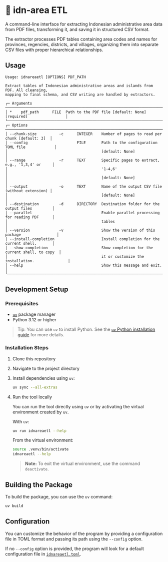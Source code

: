 # 📄 idn-area ETL

A command-line interface for extracting Indonesian administrative area data from PDF files, transforming it, and saving it in structured CSV format.

The extractor processes PDF tables containing area codes and names for provinces, regencies, districts, and villages, organizing them into separate CSV files with proper hierarchical relationships.

## Usage

```
Usage: idnareaetl [OPTIONS] PDF_PATH

Extract tables of Indonesian administrative areas and islands from PDF. All cleansing,
mapping to final schema, and CSV writing are handled by extractors.

╭─ Arguments ──────────────────────────────────────────────────────────────────────────────╮
│ *    pdf_path      FILE  Path to the PDF file [default: None] [required]                 │
╰──────────────────────────────────────────────────────────────────────────────────────────╯
╭─ Options ────────────────────────────────────────────────────────────────────────────────╮
│ --chunk-size          -c      INTEGER    Number of pages to read per chunk [default: 3]  │
│ --config                      FILE       Path to the configuration TOML file             │
│                                          [default: None]                                 │
│ --range               -r      TEXT       Specific pages to extract, e.g., '1,3,4' or     │
│                                          '1-4,6'                                         │
│                                          [default: None]                                 │
│ --output              -o      TEXT       Name of the output CSV file (without extension) │
│                                          [default: None]                                 │
│ --destination         -d      DIRECTORY  Destination folder for the output files         │
│ --parallel                               Enable parallel processing for reading PDF      │
│                                          tables                                          │
│ --version             -v                 Show the version of this package                │
│ --install-completion                     Install completion for the current shell.       │
│ --show-completion                        Show completion for the current shell, to copy  │
│                                          it or customize the installation.               │
│ --help                                   Show this message and exit.                     │
╰──────────────────────────────────────────────────────────────────────────────────────────╯
```

## Development Setup

### Prerequisites

- [`uv`](https://docs.astral.sh/uv/getting-started/installation) package manager
- Python 3.12 or higher

> Tip: You can use `uv` to install Python. See the [`uv` Python installation guide](https://docs.astral.sh/uv/guides/install-python) for more details.

### Installation Steps

1. Clone this repository
1. Navigate to the project directory
1. Install dependencies using `uv`:
   ```bash
   uv sync --all-extras
   ```
1. Run the tool locally

   You can run the tool directly using `uv` or by activating the virtual environment created by `uv`.

   With `uv`:
   ```bash
   uv run idnareaetl --help
   ```

   From the virtual environment:
   ```bash
   source .venv/bin/activate
   idnareaetl --help
   ```

   > **Note:** To exit the virtual environment, use the command `deactivate`.

## Building the Package

To build the package, you can use the `uv` command:

```bash
uv build
```

## Configuration

You can customize the behavior of the program by providing a configuration file in TOML format and passing its path using the `--config` option.

If no `--config` option is provided, the program will look for a default configuration file in [`idnareaetl.toml`](idnareaetl.toml).
